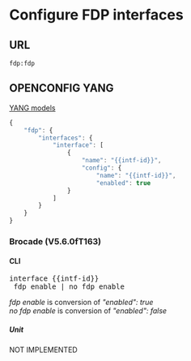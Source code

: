 # Configure FDP interfaces

## URL

```
fdp:fdp
```

## OPENCONFIG YANG

[YANG models](https://github.com/FRINXio/openconfig/tree/master/fdp/src/main/yang)

```javascript
{
    "fdp": {
        "interfaces": {
            "interface": [
                {
                    "name": "{{intf-id}}",
                    "config": {
                        "name": "{{intf-id}}",
                        "enabled": true
                }
            ]
        }
    }
}
```


### Brocade (V5.6.0fT163)

#### CLI

<pre>
interface {{intf-id}}
 fdp enable | no fdp enable
</pre>

*fdp enable* is conversion of *"enabled": true*  
*no fdp enable* is conversion of *"enabled": false*

##### Unit

NOT IMPLEMENTED
